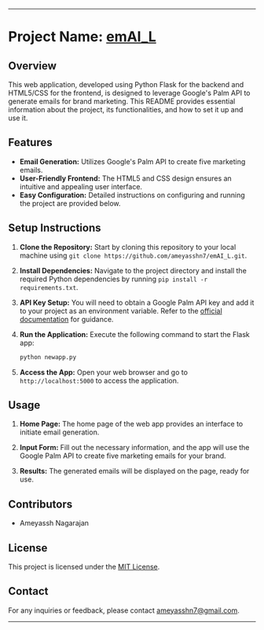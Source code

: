 

---

# Project Name: [emAI_L](https://recommender-nx04.onrender.com/)

## Overview
This web application, developed using Python Flask for the backend and HTML5/CSS for the frontend, is designed to leverage Google's Palm API to generate emails for brand marketing. This README provides essential information about the project, its functionalities, and how to set it up and use it.

## Features
- **Email Generation:** Utilizes Google's Palm API to create five marketing emails.
- **User-Friendly Frontend:** The HTML5 and CSS design ensures an intuitive and appealing user interface.
- **Easy Configuration:** Detailed instructions on configuring and running the project are provided below.

## Setup Instructions
1. **Clone the Repository:** Start by cloning this repository to your local machine using `git clone https://github.com/ameyasshn7/emAI_L.git`.

2. **Install Dependencies:** Navigate to the project directory and install the required Python dependencies by running `pip install -r requirements.txt`.

3. **API Key Setup:** You will need to obtain a Google Palm API key and add it to your project as an environment variable. Refer to the [official documentation](https://developers.generativeai.google/) for guidance.

4. **Run the Application:** Execute the following command to start the Flask app:
   ```bash
   python newapp.py
   ```

5. **Access the App:** Open your web browser and go to `http://localhost:5000` to access the application.

## Usage
1. **Home Page:** The home page of the web app provides an interface to initiate email generation.

2. **Input Form:** Fill out the necessary information, and the app will use the Google Palm API to create five marketing emails for your brand.

3. **Results:** The generated emails will be displayed on the page, ready for use.

## Contributors
- Ameyassh Nagarajan

## License
This project is licensed under the [MIT License](LICENSE).

## Contact
For any inquiries or feedback, please contact ameyasshn7@gmail.com.

---



